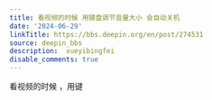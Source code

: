 ```yaml
---
title: 看视频的时候 用键盘调节音量大小 会自动关机
date: '2024-06-29'
linkTitle: https://bbs.deepin.org/en/post/274531
source: deepin_bbs
description:  xueyibingfei 
disable_comments: true
---
```

看视频的时候 ，用键
